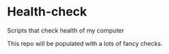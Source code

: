 # Health-check
Scripts that check health of my computer

This repo will be populated with a lots of fancy checks.
